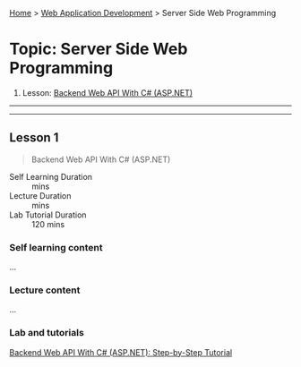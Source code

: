[Home](../README.md) > [Web Application Development](./README.md) > Server Side Web Programming

# Topic: Server Side Web Programming

1. Lesson: [Backend Web API With C# (ASP.NET)](#lesson-1)

---

---

## Lesson 1

> Backend Web API With C# (ASP.NET)

<dl>
<dt>Self Learning Duration</dt>
<dd> mins</dd>
<dt>Lecture Duration</dt>
<dd> mins</dd>
<dt>Lab Tutorial Duration</dt>
<dd>120 mins</dd>
</dl>

### Self learning content

...

### Lecture content

...

### Lab and tutorials

[Backend Web API With C# (ASP.NET): Step-by-Step Tutorial](https://dzone.com/articles/backend-web-api-with-c-step-by-step-tutorial)
